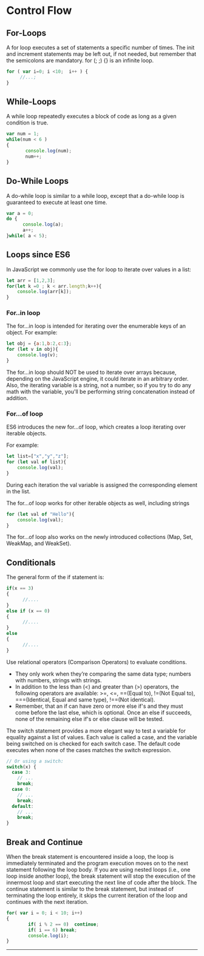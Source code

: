 # Control Flow
## For-Loops

A for loop executes a set of statements a specific number of times. The init and increment statements may be left out, if not needed, but remember that the semicolons are mandatory. 
for (; ;) {} is an infinite loop.

``` js
for ( var i=0; i <10;  i++ ) {
     //...;
}
```

## While-Loops

A while loop repeatedly executes a block of code as long as a given condition is true.

``` js
var num = 1;
while(num < 6 )
{
       console.log(num);
       num++;
}
```

## Do-While Loops

A do-while loop is similar to a while loop, except that a do-while loop is guaranteed to execute at least one time.

``` js
var a = 0;
do {
      console.log(a);
      a++;
}while( a < 5);
```

## Loops since ES6

In JavaScript we commonly use the for loop to iterate over values in a list:

``` js
let arr = [1,2,3];
for(let k =0 ; k < arr.length;k++){
    console.log(arr[k]);
}
```

### For..in loop

The for...in loop is intended for iterating over the enumerable keys of an object.
For example:

``` js
let obj = {a:1,b:2,c:3};
for (let v in obj){
    console.log(v);
}
```


The for...in loop should NOT be used to iterate over arrays because, depending on the JavaScript engine, it could iterate in an arbitrary order. Also, the iterating variable is a string, not a number, so if you try to do any math with the variable, you'll be performing string concatenation instead of addition.

### For...of loop

ES6 introduces the new for...of loop, which creates a loop iterating over iterable objects.

For example:

``` js
let list=["x","y","z"];
for (let val of list){
    console.log(val);
}
```


During each iteration the val variable is assigned the corresponding element in the list.

The for...of loop works for other iterable objects as well, including strings

``` js
for (let val of "Hello"){
    console.log(val);
}
```


The for...of loop also works on the newly introduced collections (Map, Set, WeakMap, and WeakSet).


## Conditionals
The general form of the if statement is:

``` js
if(x == 3)
{
      //....
}
else if (x == 0)
{
      //....
}
else
{
      //....
}
```
Use relational operators (Comparison Operators) to evaluate conditions. 

+ They only work when they’re comparing the same data type; numbers with numbers, strings with strings. 
+ In addition to the less than (<) and greater than (>) operators, the following operators are available: >=, <=, ==(Equal to), !=(Not Equal to), ===(Identical, Equal and same type), !==(Not identical).
+ Remember, that an if can have zero or more else if's and they must come before the last else, which is optional. Once an else if succeeds, none of the remaining else if's or else clause will be tested.

The switch statement provides a more elegant way to test a variable for equality against a list of values.
Each value is called a case, and the variable being switched on is checked for each switch case. The default code executes when none of the cases matches the switch expression.

``` js
// Or using a switch:
switch(x) {
  case 3:
    // ...
    break;
  case 0:
    // ...
    break;
  default:
    // ...
    break;
}
```

## Break and Continue
When the break statement is encountered inside a loop, the loop is immediately terminated and the program execution moves on to the next statement following the loop body. If you are using nested loops (i.e., one loop inside another loop), the break statement will stop the execution of the innermost loop and start executing the next line of code after the block.
The continue statement is similar to the break statement, but instead of terminating the loop entirely, it skips the current iteration of the loop and continues with the next iteration.

``` js
for( var i = 0; i < 10; i++)
{
        if( i % 2 == 0)  continue;
        if( i == 6) break;
        console.log(i);
}
```

---
